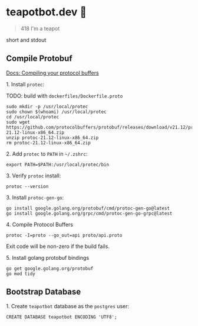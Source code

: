 # teapotbot.dev 🍵

> 418 I'm a teapot

short and stdout

## Compile Protobuf

[Docs: Compiling your protocol buffers](https://developers.google.com/protocol-buffers/docs/gotutorial#compiling-your-protocol-buffers)

1\. Install `protec`:

TODO: build with `dockerfiles/Dockerfile.proto`

```
sudo mkdir -p /usr/local/protec
sudo chown $(whoami) /usr/local/protec
cd /usr/local/protec
sudo wget https://github.com/protocolbuffers/protobuf/releases/download/v21.12/protoc-21.12-linux-x86_64.zip
unzip protoc-21.12-linux-x86_64.zip
rm protoc-21.12-linux-x86_64.zip

```

2\. Add `protec` to `PATH` in `~/.zshrc`:

`export PATH=$PATH:/usr/local/protec/bin`

3\. Verify `protoc` install:

`protoc --version`

3\. Install `protoc-gen-go`:

```
go install google.golang.org/protobuf/cmd/protoc-gen-go@latest
go install google.golang.org/grpc/cmd/protoc-gen-go-grpc@latest
```

4\. Compile Protocol Buffers

`protoc -I=proto --go_out=api proto/api.proto`

Exit code will be non-zero if the build fails.

5\. Install golang protobuf bindings

```
go get google.golang.org/protobuf
go mod tidy
```

## Bootstrap Database

1\. Create `teapotbot` database as the `postgres` user:

`CREATE DATABASE teapotbot ENCODING 'UTF8';`
